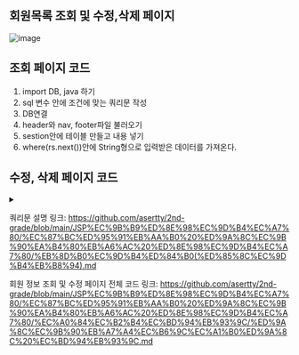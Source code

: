 ## 회원목록 조회 및 수정,삭제 페이지

![image](https://github.com/user-attachments/assets/7f9eb234-3e04-4120-a424-1d385ed9720e)


조회 페이지 코드
-
1. import DB, java 하기
2. sql 변수 안에 조건에 맞는 쿼리문 작성
3. DB연결
4. header와 nav, footer파일 불러오기
5. sestion안에 테이블 만들고 내용 넣기
6. where(rs.next())안에 String형으로 입력받은 데이터를 가져온다.

수정, 삭제 페이지 코드
--

<details>
  
<summary></summary>


https://github.com/user-attachments/assets/fbf1d9e9-c4cf-4096-81a2-8005dc5efc34

1. import DB, java 하기
2. 받아드리는 값을 UTF-8로 하여 한글로 불러오기
3. sql 변수 안에 조건에 맞는 쿼리문 작성
4. DB연결
5. 표 안에 학번 빼고 정보를 수정할 수 있도록 설정
6. executeUpdate() 함수로 업데이트 시키기
7. jsp:forward 를 활용하여 member_list.jsp파일로 이동
  
</details>

쿼리문 설명 링크: https://github.com/asertty/2nd-grade/blob/main/JSP%EC%9B%B9%ED%8E%98%EC%9D%B4%EC%A7%80/%EC%87%BC%ED%95%91%EB%AA%B0%20%ED%9A%8C%EC%9B%90%EA%B4%80%EB%A6%AC%20%ED%8E%98%EC%9D%B4%EC%A7%80/%EB%8D%B0%EC%9D%B4%ED%84%B0(%ED%85%8C%EC%9D%B4%EB%B8%94).md

회원 정보 조회 및 수정 페이지 전체 코드 링크: https://github.com/asertty/2nd-grade/blob/main/JSP%EC%9B%B9%ED%8E%98%EC%9D%B4%EC%A7%80/%EC%87%BC%ED%95%91%EB%AA%B0%20%ED%9A%8C%EC%9B%90%EA%B4%80%EB%A6%AC%20%ED%8E%98%EC%9D%B4%EC%A7%80/%EC%A0%84%EC%B2%B4%EC%BD%94%EB%93%9C/%ED%9A%8C%EC%9B%90%EB%A7%A4%EC%B6%9C%EC%A1%B0%ED%9A%8C%20%EC%BD%94%EB%93%9C.md
